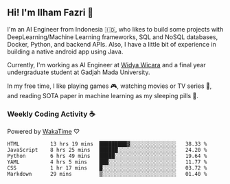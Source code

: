 ## Hi! I'm Ilham Fazri 👋

I'm an AI Engineer from Indonesia 🇮🇩, who likes to build some projects with DeepLearning/Machine Learning frameworks, SQL and NoSQL databases, Docker, Python, and backend APIs. Also, I have a little bit of experience in building a native android app using Java.

Currently, I'm working as AI Engineer at [Widya Wicara](https://widyawicara.com) and a final year undergraduate student at Gadjah Mada University. 

In my free time, I like playing games 🎮, watching movies or TV series 🍿, and reading SOTA paper in machine learning as my sleeping pills 💊. 

### Weekly Coding Activity ☕
Powered by [WakaTime](https://wakatime.com/) ♡
<!--START_SECTION:waka-->

```text
HTML          13 hrs 19 mins  █████████▓░░░░░░░░░░░░░░░   38.33 %
JavaScript    8 hrs 25 mins   ██████░░░░░░░░░░░░░░░░░░░   24.20 %
Python        6 hrs 49 mins   █████░░░░░░░░░░░░░░░░░░░░   19.64 %
YAML          4 hrs 5 mins    ███░░░░░░░░░░░░░░░░░░░░░░   11.77 %
CSS           1 hr 17 mins    █░░░░░░░░░░░░░░░░░░░░░░░░   03.72 %
Markdown      29 mins         ▒░░░░░░░░░░░░░░░░░░░░░░░░   01.40 %
```

<!--END_SECTION:waka-->
